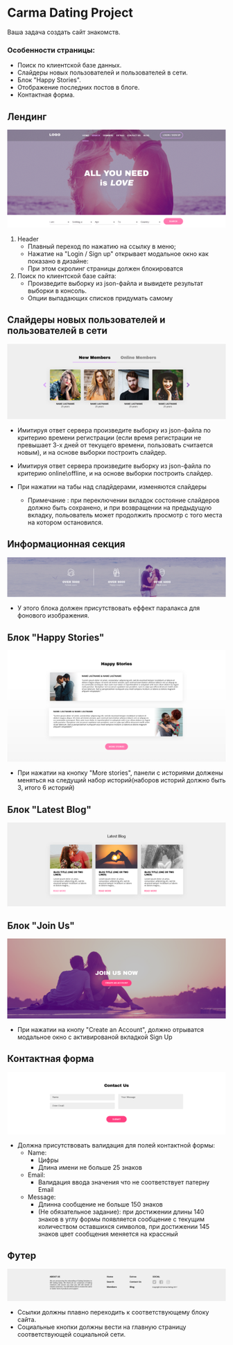 # Carma Dating Project

Ваша задача создать сайт знакомств.

### Особенности страницы:

* Поиск по клиентской базе данных.
* Слайдеры новых пользователей и пользователей в сети.
* Блок "Happy Stories".
* Отображение последних постов в блоге.
* Контактная форма. 

## Лендинг 

![](../CarmaDating/images/landing.png)

1. Header
    * Плавный переход по нажатию на ссылку в меню;
    * Нажатие на "Login / Sign up" открывает модальное окно как показано в дизайне:
    * При этом скролинг страницы должен блокироватся
2. Поиск по клиентской базе сайта:
    * Произведите выборку из json-файла и вывидете результат выборки в консоль.
    * Опции выпадающих списков придумать самому

## Слайдеры новых пользователей и пользователей в сети

![](../CarmaDating/images/MembersSection.png)

* Имитируя ответ сервера произведите выборку из json-файла по критерию времени регистрации (если время регистрации не превышает 3-х дней от текущего времени, пользовать считается новым), и на основе выборки построить слайдер.

* Имитируя ответ сервера произведите выборку из json-файла по критерию online\offline, и на основе выборки построить слайдер.

* При нажатии на табы над сладйдерами, изменяются слайдеры
    * Примечание : при переключении вкладок состояние слайдеров должно быть сохранено, и при возвращении на предыдущую вкладку, польователь может продолжить просмотр с того места на котором остановился.
 
 ## Информационная секция

 ![](../CarmaDating/images/Info.png)

 * У этого блока должен присутствовать еффект паралакса для фонового изображения.

 ## Блок "Happy Stories"
 
 ![](../CarmaDating/images/HappyStories.png)

 * При нажатии на кнопку "More stories", панели с историями должены меняться на следущий набор историй(наборов историй должно быть 3, итого 6 историй)

 ## Блок "Latest Blog"

![](../CarmaDating/images/LatestBlog.png)


## Блок "Join Us"

![](../CarmaDating/images/JoinUs.png)

* При нажатии на кнопу "Create an Account", должно отрыватся модальное окно с активированой вкладкой Sign Up

## Контактная форма

![](../CarmaDating/images/ContactUs.png)

* Должна присутствовать валидация для полей контактной формы:
    * Name:
        * Цифры
        * Длина имени не больше 25 знаков
    * Email:
        * Валидация ввода значения что не соответствует патерну Email
    * Message: 
        * Длинна сообщение не больше 150 знаков
        * (Не обязательное задание): при достижении длины 140 знаков в углу формы появляется сообщение с текущим количеством оставшихся символов, при достижении 145 знаков цвет сообщения меняется на крассный

## Футер

![](../CarmaDating/images/Footer.png)

* Ссылки должны плавно переходить к соответствующему блоку сайта.
* Социальные кнопки должны вести на главную страницу соответствующей социальной сети.

